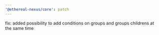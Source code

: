 ```yaml
---
'@ethereal-nexus/core': patch
---
```


fix: added possibility to add conditions on groups and groups childrens at the same time
